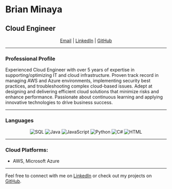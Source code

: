 # Brian Minaya
## Cloud Engineer

<p align="center">
  <a href="mailto:minayabrian@gmail.com">Email</a> |
  <a href="https://www.linkedin.com/in/brian-minaya-6a419096/">LinkedIn</a> |
  <a href="https://github.com/BrianMinaya">GitHub</a>
</p>

---

### Professional Profile

Experienced Cloud Engineer with over 5 years of expertise in supporting/optimizing IT and cloud infrastructure. Proven track record in managing AWS and Azure environments, implementing security best practices, and troubleshooting complex cloud-based issues. Adept at designing and delivering efficient cloud solutions that minimize risks and enhance performance. Passionate about continuous learning and applying innovative technologies to drive business success.

---

### Languages

<p align="center">
  <img src="https://img.icons8.com/color/48/000000/sql.png" alt="SQL"/>
  <img src="https://img.icons8.com/color/48/000000/java-coffee-cup-logo.png" alt="Java"/>
  <img src="https://img.icons8.com/color/48/000000/javascript.png" alt="JavaScript"/>
  <img src="https://img.icons8.com/color/48/000000/python.png" alt="Python"/>
  <img src="https://img.icons8.com/color/48/000000/c-sharp-logo.png" alt="C#"/>
  <img src="https://img.icons8.com/color/48/000000/html-5.png" alt="HTML"/>
</p>

---

### Cloud Platforms:

- AWS, Microsoft Azure
---

Feel free to connect with me on [LinkedIn](https://www.linkedin.com/in/brian-minaya-6a419096/) or check out my projects on [GitHub](https://github.com/BrianMinaya).
